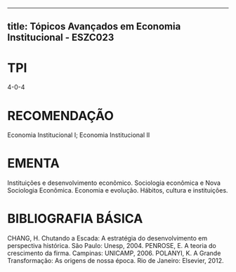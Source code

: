 
---
title: Tópicos Avançados em Economia Institucional - ESZC023 
---

# TPI

4-0-4

# RECOMENDAÇÃO

Economia Institucional I; Economia Institucional II

# EMENTA

Instituições e desenvolvimento econômico. Sociologia econômica e Nova Sociologia Econômica. Economia e evolução. Hábitos, cultura e instituições.

# BIBLIOGRAFIA BÁSICA

CHANG, H. Chutando a Escada: A estratégia do desenvolvimento em perspectiva histórica. São Paulo: Unesp, 2004.
PENROSE, E. A teoria do crescimento da firma. Campinas: UNICAMP, 2006.
POLANYI, K. A Grande Transformação: As origens de nossa época. Rio de Janeiro: Elsevier, 2012.
        